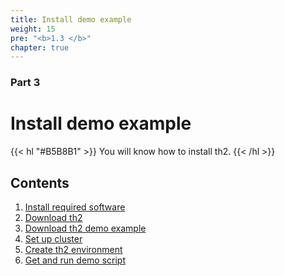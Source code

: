 ```yaml
---
title: Install demo example
weight: 15
pre: "<b>1.3 </b>"
chapter: true
---
```


### Part 3

# Install demo example

{{< hl "#B5B8B1" >}}
You will know how to install th2.
{{< /hl >}}

## Contents
1. [Install required software](requirements)
2. [Download th2](download-th2)
3. [Download th2 demo example](get-th2-demo)
4. [Set up cluster](set-up-cluster)
5. [Create th2 environment](create-env)
6. [Get and run demo script](demo-script)
